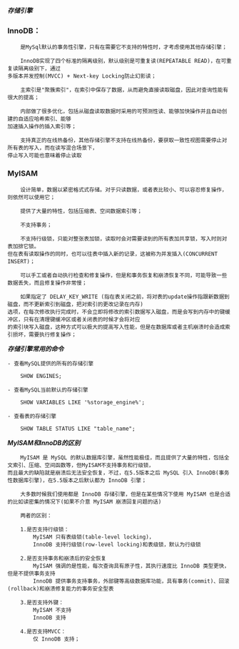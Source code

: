 ***存储引擎***
	
### InnoDB：
		
		是MySql默认的事务性引擎，只有在需要它不支持的特性时，才考虑使用其他存储引擎；
	
		InnoDB实现了四个标准的隔离级别，默认级别是可重复读(REPEATABLE READ)，在可重复读隔离级别下，通过
	多版本并发控制(MVCC) + Next-key Locking防止幻影读；
	
		主索引是"聚簇索引"，在索引中保存了数据，从而避免直接读取磁盘，因此对查询性能有很大的提高；
		
		内部做了很多优化，包括从磁盘读取数据时采用的可预测性读、能够加快操作并且自动创建的自适应哈希索引、能够
	加速插入操作的插入索引等；
		
		支持真正的在线热备份，其他存储引擎不支持在线热备份，要获取一致性视图需要停止对所有表的写入，而在读写混合场景下，
	停止写入可能也意味着停止读取

### MyISAM
	
		设计简单，数据以紧密格式式存储。对于只读数据，或者表比较小、可以容忍修复操作，则依然可以使用它；
	
		提供了大量的特性，包括压缩表、空间数据索引等；
		
		不支持事务；
		
		不支持行级锁，只能对整张表加锁，读取时会对需要读到的所有表加共享锁，写入时则对表加排它锁。
	但在表有读取操作的同时，也可以往表中插入新的记录，这被称为并发插入(CONCURRENT INSERT)；
	
		可以手工或者自动执行检查和修复操作，但是和事务恢复和崩溃恢复不同，可能导致一些数据丢失，而且修复操作非常慢；
		
		如果指定了 DELAY_KEY_WRITE (指在表关闭之前，将对表的update操作指跟新数据到磁盘，而不更新索引到磁盘，把对索引的更改记录在内存)
	选项，在每次修改执行完成时，不会立即将修改的索引数据写入磁盘，而是会写到内存中的键缓冲区，只有在清理键缓冲区或者关闭表的时候才会将对应
	的索引块写入磁盘，这种方式可以极大的提高写入性能，但是在数据库或者主机崩溃时会造成索引损坏，需要执行修复操作；
	
***存储引擎常用的命令***
	
	- 查看MySQL提供的所有的存储引擎
		
		SHOW ENGINES;
		
	- 查看MySQL当前默认的存储引擎
		
		SHOW VARIABLES LIKE '%storage_engine%';
	
	- 查看表的存储引擎
		
		SHOW TABLE STATUS LIKE "table_name";

***MyISAM和InnoDB的区别***
	
		MyISAM 是 MySQL 的默认数据库引擎，虽然性能极佳，而且提供了大量的特性，包括全文索引、压缩、空间函数等，但MyISAM不支持事务和行级锁，
	而且最大的缺陷就是崩溃后无法安全恢复，不过，在5.5版本之后 MySQL 引入 InnoDB(事务性数据库引擎)，在5.5版本之后默认都为 InnoDB 引擎；
	
		大多数时候我们使用都是 InnoDB 存储引擎，但是在某些情况下使用 MyISAM 也是合适的比如读密集的情况下(如果不介意 MyISAM 崩溃回复问题的话)
		
		两者的区别：
		
		1.是否支持行级锁：
			MyISAM 只有表级锁(table-level locking)，
			InnoDB 支持行级锁(row-level locking)和表级锁，默认为行级锁
		
		2.是否支持事务和崩溃后的安全恢复
			MyISAM 强调的是性能，每次查询具有原子性，其执行速度比 InnoDB 类型更快，但是不提供事务支持
			InnoDB 提供事务支持事务，外部键等高级数据库功能，具有事务(commit)、回滚(rollback)和崩溃修复能力的事务安全型表
		
		3.是否支持外键：
			MyISAM 不支持
			InnoDB 支持
		
		4.是否支持MVCC：
			仅 InnoDB 支持；
















